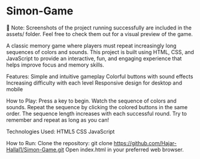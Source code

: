 # Simon-Game
📌 Note: Screenshots of the project running successfully are included in the assets/ folder. Feel free to check them out for a visual preview of the game.

A classic memory game where players must repeat increasingly long sequences of colors and sounds. This project is built using HTML, CSS, and JavaScript to provide an interactive, fun, and engaging experience that helps improve focus and memory skills.

Features:
Simple and intuitive gameplay
Colorful buttons with sound effects
Increasing difficulty with each level
Responsive design for desktop and mobile

How to Play:
Press a key to begin.
Watch the sequence of colors and sounds.
Repeat the sequence by clicking the colored buttons in the same order.
The sequence length increases with each successful round.
Try to remember and repeat as long as you can!

Technologies Used:
HTML5
CSS
JavaScript

How to Run:
Clone the repository:
git clone https://github.com/Hajar-Hallal1/Simon-Game.git
Open index.html in your preferred web browser.
